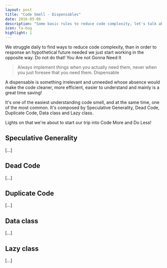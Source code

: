 ```yaml
---
layout: post
title: "Code Smell - Dispensables"
date: 2016-05-06
description: "Some basic rules to reduce code complexity, let's talk about code (bad) smell!"
icon: fa-bug
highlight: 1
---
```


We struggle daily to find ways to reduce code complexity, than in order to response an hypothetical future needed we just start working in the opposite way. Do not do that! You Are not Gonna Need It

> Always implement things when you actually need them, never when you just foresee that you need them.
Dispensable

A dispensable is something irrelevant and unneeded whose absence would make the code cleaner, more efficient, easier to understand and mainly is a great time saving!

It's one of the easiest understanding code smell, and at the same time, one of the most common. It's composed by Speculative Generality, Dead Code, Duplicate Code, Data class and Lazy class.

Lights on that we're about to start our trip into Code More and Do Less!

## Speculative Generality
[...]

## Dead Code
[...]

## Duplicate Code
[...]

## Data class
[...]

## Lazy class
[...]
